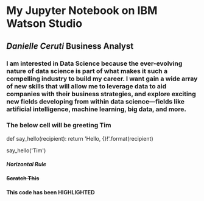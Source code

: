 # My Jupyter Notebook on IBM Watson Studio
## _Danielle Ceruti_ Business Analyst
### I am interested in Data Science because the ever-evolving nature of data science is part of what makes it such a compelling industry to build my career. I want gain a wide array of new skills that will allow me to leverage data to aid companies with their business strategies, and explore exciting new fields developing from within data science—fields like artificial intelligence, machine learning, big data, and more.
### The below cell will be greeting Tim
def say_hello(recipient):
    return 'Hello, {}!'.format(recipient)

say_hello('Tim')
#### ***Horizontal Rule***
#### ~~Scratch This~~
#### This code has been <b>HIGHLIGHTED</b>
